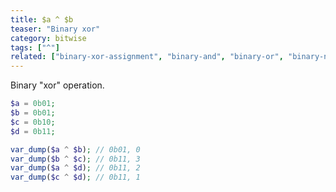 ```yaml
---
title: $a ^ $b
teaser: "Binary xor"
category: bitwise
tags: ["^"]
related: ["binary-xor-assignment", "binary-and", "binary-or", "binary-not"]
---
```


Binary "xor" operation.

```php
$a = 0b01;
$b = 0b01;
$c = 0b10;
$d = 0b11;

var_dump($a ^ $b); // 0b01, 0
var_dump($b ^ $c); // 0b11, 3
var_dump($a ^ $d); // 0b11, 2
var_dump($c ^ $d); // 0b11, 1
```
